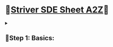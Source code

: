 # 🌟[Striver SDE Sheet A2Z](https://takeuforward.org/strivers-a2z-dsa-course/strivers-a2z-dsa-course-sheet-2/)🌟
<details>    
<summary><h2>🌻Step 1: Basics:</h3></summary>
<details>
<summary><h3>🍄Step 1.1: Things to know in C++</h3></summary>

***👇🏼Tasks Done on 20/04/2023👇🏼***
  
- [x] User Input / Output.
- [x] Data Types.
- [x] If Else statements.
- [x] Switch Statement.
- [x] Arrays and Strings.
- [x] For Loops.
- [x] While Loops.
- [x] Functions (Pass by Reference and Value).

***👇🏼Tasks Done on 21/04/2023👇🏼***

- [x] Time complexity and Space Complexity.
<details>
<summary><h5>👽Notes on Time Space Complexity.</h5></summary>

**👻Time Complexity:-**
   - The valid algorithm takes a finite amount of time for execution. The time required by the algorithm to solve given problem is called time complexity  of the algorithm. 
  
  <p align="center">
    <img src="/assets/Time%20Complexity%20Graph.png" width="300" height="300" hspace="20">
    <img src="/assets/TIme%20Complexity%20Table.png" width="300" height="300" hspace="20">
  </p>
  
**👻Space Complexity:-**
   - Problem-solving using computer requires memory to hold temporary data or final result while the program is in execution. The amount of memory required by the algorithm to solve given problem is called space complexity of the algorithm.

</details>

***👇🏼Tasks Done on 22/04/2023👇🏼***

<details>
<summary><h3>🍄Step 1.2 Star Patterns</h3></summary>

- [x] 1. Square star pattern.
- [x] 2. Half Pyramid(star).
- [x] 3. 1/12/123/1234
- [x] 4. 1/22/333/444/55555
- [x] 5. Inverted half pyramid(star).
- [x] 6. 12345/1234/123/12/1

</details>

***👇🏼Tasks Done on 23/04/2023👇🏼***

<details>
<summary><h5>Star Patterns</h5></summary>

- [x] 7. Star Triangle.
- [x] 8. Inverted Star Triangle.
- [x] 9. Diamond Star.
- [x] 10. Half Diamond.
- [x] 11. 1/01/101/0101/10101
- [x] 12. Half Butterfly of Numbers.
- [x] 13. Continuos Number Half Pyramid.
- [x] 14. Half Pyramid of Alphabets.

</details>

***👇🏼Tasks Done on 24/04/2023👇🏼***

<details>
<summary><h5>Star Patterns</h5></summary>

- [x] 15. Inverted Alphabet Half Pyramid.
- [x] 16. Half Pyramid Alphabet 2.
- [x] 17. Alphabet Triangle.

</details>

***👇🏼Tasks Done on 24/04/2023👇🏼***

<details>
<summary><h5>Star Patterns</h5></summary>

- [x] 18. Backwards Alphabet Half Triangle.
- [x] 19. Hollow Diamond.
- [x] 20. Butterfly Pattern.
- [x] 21. Hollow Rectangle.
- [x] 22. Layered Number Rectangle.

</details>

***👇🏼Tasks Done on 02/05/2023👇🏼***

<details>

<summary><h3>🍄Step 1.4 Basic Maths</h3></summary>

- [x] 1. Count Digit.
- [x] 2. Reverse a Number.
- [x] 3. Check Palindrom.
- [x] 4. GCD or HCF.
- [x] 5. Armstrong Numbers.
- [x] 6. Print All Divisors.
- [x] 7. Check for Prime.

</details>

</details>
</details>
